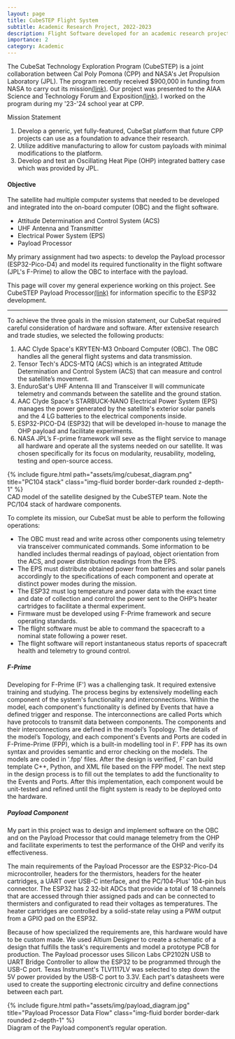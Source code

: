 ```yaml
---
layout: page
title: CubeSTEP Flight System
subtitle: Academic Research Project, 2022-2023
description: Flight Software developed for an academic research project involving a satellite using an ARM Cortex-M3 processor and JPL's open-source F-Prime C++ Framework.
importance: 2
category: Academic
---
```

The CubeSat Technology Exploration Program (CubeSTEP) is a joint collaboration between Cal Poly Pomona (CPP) and NASA's Jet Propulsion Laboratory (JPL). The program recently received $900,000 in funding from NASA to carry out its mission[(link)](https://polycentric.cpp.edu/2023/08/nasa-awards-900k-to-cpp-space-defense-tech-and-security-news/). Our project was presented to the AIAA Science and Technology Forum and Exposition[(link)](https://arc.aiaa.org/doi/10.2514/6.2023-1879). I worked on the program during my '23-'24 school year at CPP.

Mission Statement

1. Develop a generic, yet fully-featured, CubeSat platform that future CPP projects can use as a foundation to advance their research.
2. Utilize additive manufacturing to allow for custom payloads with minimal modifications to the platform.
3. Develop and test an Oscillating Heat Pipe (OHP) integrated battery case which was provided by JPL.

#### Objective

The satellite had multiple computer systems that needed to be developed and integrated into the on-board computer (OBC) and the flight software.

* Attitude Determination and Control System (ACS)
* UHF Antenna and Transmitter
* Electrical Power System (EPS)
* Payload Processor

My primary assignment had two aspects: to develop the Payload processor (ESP32-Pico-D4) and model its required functionality in the flight software (JPL's F-Prime) to allow the OBC to interface with the payload.

This page will cover my general experience working on this project. See CubeSTEP Payload Processor[(link)](/projects/CubeSTEP-Payload) for information specific to the ESP32 development.

---

To achieve the three goals in the mission statement, our CubeSat required careful consideration of hardware and software. After extensive research and trade studies, we selected the following products:

1. AAC Clyde Space's KRYTEN-M3 Onboard Computer (OBC). The OBC handles all the general flight systems and data transmission.
2. Tensor Tech's ADCS-MTQ (ACS) which is an integrated Attitude Determination and Control System (ACS) that can measure and control the satellite’s movement.
3. EnduroSat's UHF Antenna III and Transceiver II will communicate telemetry and commands between the satellite and the ground station.
4. AAC Clyde Space's STARBUCK-NANO Electrical Power System (EPS) manages the power generated by the satellite's exterior solar panels and the 4 LG batteries to the electrical components inside.
5. ESP32-PICO-D4 (ESP32) that will be developed in-house to manage the OHP payload and facilitate experiments.
6. NASA JPL’s F-prime framework will seve as the flight service to manage all hardware and operate all the systems needed on our satellite. It was chosen specifically for its focus on modularity, reusability, modeling, testing and open-source access.

<div class="row">
    <div class="col-sm mt-3 mt-md-0">
            {% include figure.html path="assets/img/cubesat_diagram.png" title="PC104 stack" class="img-fluid border border-dark rounded z-depth-1" %}
        <div class="caption">
            CAD model of the satellite designed by the CubeSTEP team. Note the PC/104 stack of hardware components.
        </div>
    </div>
</div>

To complete its mission, our CubeSat must be able to perform the following operations:

- The OBC must read and write across other components using telemetry via transceiver communicated commands. Some information to be handled includes thermal readings of payload, object orientation from the ACS, and power distribution readings from the EPS.
- The EPS must distribute obtained power from batteries and solar panels accordingly to the specifications of each component and operate at distinct power modes during the mission.
- The ESP32 must log temperature and power data with the exact time and date of collection and control the power sent to the OHP’s heater cartridges to facilitate a thermal experiment.
- Firmware must be developed using F-Prime framework and secure operating standards.
- The flight software must be able to command the spacecraft to a nominal state following a power reset.
- The flight software will report instantaneous status reports of spacecraft health and telemetry to ground control.

##### F-Prime

Developing for F-Prime (F') was a challenging task. It required extensive training and studying. The process begins by extensively modelling each component of the system's functionality and interconnections. Within the model, each component's functionality is defined by Events that have a defined trigger and response. The interconnections are called Ports which have protocols to transmit data between components. The components and their interconnections are defined in the model’s Topology. The details of the model’s Topology, and each component's Events and Ports are coded in F-Prime-Prime (FPP), which is a built-in modelling tool in F'.
FPP has its own syntax and provides semantic and error checking on the models. The models are coded in '.fpp' files. After the design is verified, F' can build template C++, Python, and XML file based on the FPP model. The next step in the design process is to fill out the templates to add the functionality to the Events and Ports. After this implementation, each component would be unit-tested and refined until the flight system is ready to be deployed onto the hardware.

##### Payload Component

My part in this project was to design and implement software on the OBC and on the Payload Processor that could manage telemetry from the OHP and facilitate experiments to test the performance of the OHP and verify its effectiveness.

The main requirements of the Payload Processor are the ESP32-Pico-D4 microcontroller, headers for the thermistors, headers for the heater cartridges, a UART over USB-C interface, and the PC/104-Plus' 104-pin bus connector. The ESP32 has 2 32-bit ADCs that provide a total of 18 channels that are accessed through thier assigned pads and can be connected to thermisters and configurated to read their voltages as temperatures. The heater cartridges are controlled by a solid-state relay using a PWM output from a GPIO pad on the ESP32.

Because of how specialized the requirements are, this hardware would have to be custom made. We used Altium Designer to create a schematic of a design that fulfills the task's requirements and model a prototype PCB for production. The Payload processor uses Silicon Labs CP2102N USB to UART Bridge Controller to allow the ESP32 to be programmed through the USB-C port. Texas Instrument's TLV1117LV was selected to step down the 5V power provided by the USB-C port to 3.3V. Each part's datasheets were used to create the supporting electronic circuitry and define connections between each part.

<div class="row">
    <div class="col-sm mt-3 mt-md-0">
            {% include figure.html path="assets/img/payload_diagram.jpg" title="Payload Processor Data Flow" class="img-fluid border border-dark rounded z-depth-1" %}
        <div class="caption">
            Diagram of the Payload component’s regular operation.
        </div>
    </div>
</div>
